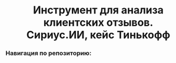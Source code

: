 <h1 align=center><b>Инструмент для анализа клиентских отзывов.</b><br>Сириус.ИИ, кейс Тинькофф</h1>

<h3><b>Навигация по репозиторию:</b></h3>
